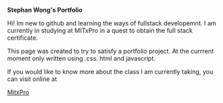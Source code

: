**Stephan Wong's Portfolio**


Hi!  Im new to github and learning the ways of fullstack developemnt.  I am currently in studying at MITxPro in a quest to obtain the full stack certificate.   

This page was created to try to satisfy a portfolio project.  At the currrent moment only written using .css. html and javascript. 


If you would like to know more about the class I am currently taking, you can visit online at 


[MitxPro](https://executive-ed.xpro.mit.edu/professional-certificate-coding?gclid=CjwKCAjwqcKFBhAhEiwAfEr7zQpMSJQhx59RxoY8nMpnvPvTFnNmH_VTJAsIpAuqTQKfB8BAd20pjBoCJI4QAvD_BwE#page-section-790?utm_source=Google&utm_medium=c&utm_term=%2Bmit%20%2Bfull%20%2Bstack&utm_location=9029979&utm_campaign=B-365D_US_GG_SE_PCC_Brand&utm_content=MIT-Full-Stack___Course_OnlineSchool_12Nov
)